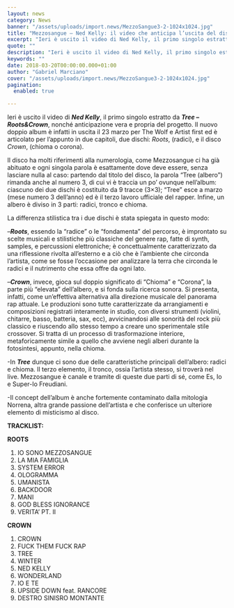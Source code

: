 ```yaml
---
layout: news
category: News
banner: "/assets/uploads/import.news/MezzoSangue3-2-1024x1024.jpg"
title: "Mezzosangue – Ned Kelly: il video che anticipa l’uscita del disco"
excerpt: "Ieri è uscito il video di Ned Kelly, il primo singolo estratto da Tree – Roots&Crown, nonché anticipazione vera e propria del progetto. Il nuovo doppio album è infatti in uscita il 23 marzo per The Wolf e Artist first ed è articolato per l’appunto in due capitoli, due dischi: Roots, (radici), e il disco Crown, [&hellip"
quote: ""
description: "Ieri è uscito il video di Ned Kelly, il primo singolo estratto da Tree – Roots&Crown, nonché anticipazione vera e propria del progetto. Il nuovo doppio album è infatti in uscita il 23 marzo per The Wolf e Artist first ed è articolato per l’appunto in due capitoli, due dischi: Roots, (radici), e il disco Crown, [&hellip"
keywords: ""
date: 2018-03-20T00:00:00.000+01:00
author: "Gabriel Marciano"
cover: "/assets/uploads/import.news/MezzoSangue3-2-1024x1024.jpg"
pagination:
  enabled: true

---
```


Ieri è uscito il video di **_Ned Kelly_**, il primo singolo estratto da **_Tree – Roots&Crown_**, nonché anticipazione vera e propria del progetto. Il nuovo doppio album è infatti in uscita il 23 marzo per The Wolf e Artist first ed è articolato per l’appunto in due capitoli, due dischi: _Roots_, (radici), e il disco _Crown_, (chioma o corona).

Il disco ha molti riferimenti alla numerologia, come Mezzosangue ci ha già abituato e ogni singola parola è esattamente dove deve essere, senza lasciare nulla al caso: partendo dal titolo del disco, la parola “Tree (albero”) rimanda anche al numero 3, di cui vi è traccia un po’ ovunque nell’album: ciascuno dei due dischi è costituito da 9 tracce (3×3); “Tree” esce a marzo (mese numero 3 dell’anno) ed è il terzo lavoro ufficiale del rapper. Infine, un albero è diviso in 3 parti: radici, tronco e chioma.

La differenza stilistica tra i due dischi è stata spiegata in questo modo:

_–**Roots**_, essendo la “radice” o le “fondamenta” del percorso, è improntato su scelte musicali e stilistiche più classiche del genere rap, fatte di synth, samples, e percussioni elettroniche; è concettualmente caratterizzato da una riflessione rivolta all’esterno e a ciò che è l’ambiente che circonda l’artista, come se fosse l’occasione per analizzare la terra che circonda le radici e il nutrimento che essa offre da ogni lato.

_–**Crown**_, invece, gioca sul doppio significato di “Chioma” e “Corona”, la parte più “elevata” dell’albero, e si fonda sulla ricerca sonora. Si presenta, infatti, come un’effettiva alternativa alla direzione musicale del panorama rap attuale. Le produzioni sono tutte caratterizzate da arrangiamenti e composizioni registrati interamente in studio, con diversi strumenti (violini, chitarre, basso, batteria, sax, ecc), avvicinandosi alle sonorità del rock più classico e riuscendo allo stesso tempo a creare uno sperimentale stile crossover. Si tratta di un processo di trasformazione interiore, metaforicamente simile a quello che avviene negli alberi durante la fotosintesi, appunto, nella chioma.

\-In **_Tree_** dunque ci sono due delle caratteristiche principali dell’albero: radici e chioma. Il terzo elemento, il tronco, ossia l’artista stesso, si troverà nel live. Mezzosangue è canale e tramite di queste due parti di sé, come Es, Io e Super-Io Freudiani.

\-Il concept dell’album è anche fortemente contaminato dalla mitologia Norrena, altra grande passione dell’artista e che conferisce un ulteriore elemento di misticismo al disco.

**TRACKLIST:**

**ROOTS**

1. IO SONO MEZZOSANGUE
2. LA MIA FAMIGLIA
3. SYSTEM ERROR
4. OLOGRAMMA
5. UMANISTA
6. BACKDOOR
7. MANI
8. GOD BLESS IGNORANCE
9. VERITA’ PT. II

**CROWN**

1. CROWN
2. FUCK THEM FUCK RAP
3. TREE
4. WINTER
5. NED KELLY
6. WONDERLAND
7. IO E TE
8. UPSIDE DOWN feat. RANCORE
9. DESTRO SINISRO MONTANTE